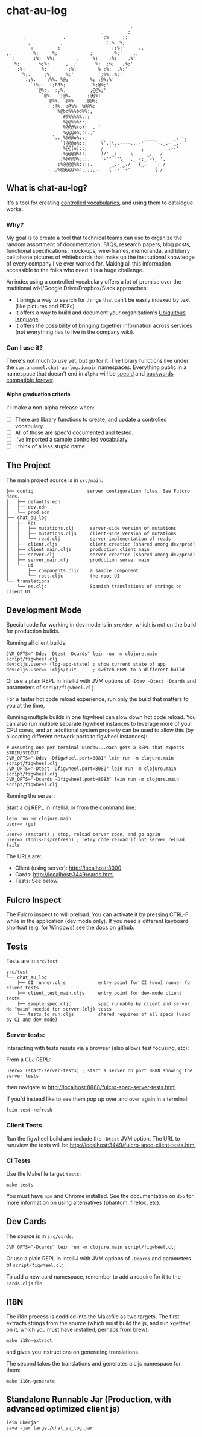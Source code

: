 # chat-au-log


```
                                              .
                                   .         ;
      .              .              ;%     ;;
        ,           ,                :;%  %;
         :         ;                   :;%;'     .,
,.        %;     %;            ;        %;'    ,;
  ;       ;%;  %%;        ,     %;    ;%;    ,%'
   %;       %;%;      ,  ;       %;  ;%;   ,%;'
    ;%;      %;        ;%;        % ;%;  ,%;'
     `%;.     ;%;     %;'         `;%%;.%;'
      `:;%.    ;%%. %@;        %; ;@%;%'
         `:%;.  :;bd%;          %;@%;'
           `@%:.  :;%.         ;@@%;'
             `@%.  `;@%.      ;@@%;
               `@%%. `@%%    ;@@%;
                 ;@%. :@%%  %@@%;
                   %@bd%%%bd%%:;
                     #@%%%%%:;;
                     %@@%%%::;
                     %@@@%(o);  . '
                     %@@@o%;:(.,'
                 `.. %@@@o%::;     _                ___       _.--.
                    `)@@@o%::;     \`.|\..----...-'`   `-._.-'_.-'`
                     %@@(o)::;     /  ' `         ,       __.--'
                    .%@@@@%::;     )/' _/     \   `-_,   /
                    ;%@@@@%::;.    `-'" `"\_  ,_.-;_.-\_ ',
                   ;%@@@@%%:;;;.       _.-'_./   {_.'   ; /
               ...;%@@@@@%%:;;;;,..   {_.-``-'         {_/
```

## What is chat-au-log?

It's a tool for creating [controlled vocabularies](https://en.wikipedia.org/wiki/Controlled_vocabulary),
and using them to catalogue works.

### Why?

My goal is to create a tool that technical teams can use to organize the random
assortment of documentation, FAQs, research papers, blog posts, functional
specifications, mock-ups, wire-frames, memoranda, and blurry cell phone
pictures of whiteboards that make up the institutional knowledge of every
company I've ever worked for. Making all this information accessible to the
folks who need it is a huge challenge.

An index using a controlled vocabulary offers a lot of promise over the
traditional wiki/Google Drive/Dropbox/Slack approaches:

* It brings a way to search for things that can't be easily indexed by text
  (like pictures and PDFs)
* It offers a way to build and document your organization's
  [Ubiquitous language](https://en.wikipedia.org/wiki/Domain-driven_design#Concepts).
* It offers the possibility of bringing together information across services
  (not everything has to live in the company wiki).

### Can I use it?

There's not much to use yet, but go for it. The library functions live under
the `com.ahammel.chat-au-log.domain` namespaces. Everything public in a
namespace that doesn't end in `alpha` will be [spec'd](https://clojure.org/guides/spec)
and [backwards compatible forever](https://github.com/matthiasn/talk-transcripts/blob/master/Hickey_Rich/Spec_ulation.md).

#### Alpha graduation criteria

I'll make a non-alpha release when:

- [ ] There are library functions to create, and update a controlled vocabulary.
- [ ] All of those are spec'd documented and tested.
- [ ] I've imported a sample controlled vocabulary.
- [ ] I think of a less stupid name.

## The Project

The main project source is in `src/main`.

```
├── config                    server configuration files. See Fulcro docs.
│   ├── defaults.edn
│   ├── dev.edn
│   └── prod.edn
├── chat_au_log
│   ├── api
│   │   ├── mutations.clj      server-side version of mutations
│   │   ├── mutations.cljs     client-side version of mutations
│   │   └── read.clj           server implementation of reads
│   ├── client.cljs            client creation (shared among dev/prod)
│   ├── client_main.cljs       production client main
│   ├── server.clj             server creation (shared among dev/prod)
│   ├── server_main.clj        production server main
│   └── ui
│       ├── components.cljc    a sample component
│       └── root.cljc          the root UI
└── translations
    └── es.cljc                Spanish translations of strings on client UI
```

## Development Mode

Special code for working in dev mode is in `src/dev`, which is not on
the build for production builds.

Running all client builds:

```
JVM_OPTS="-Ddev -Dtest -Dcards" lein run -m clojure.main script/figwheel.clj
dev:cljs.user=> (log-app-state) ; show current state of app
dev:cljs.user=> :cljs/quit      ; switch REPL to a different build
```

Or use a plain REPL in IntelliJ with JVM options of `-Ddev -Dtest -Dcards` and parameters of
`script/figwheel.clj`.

For a faster hot code reload experience, run only the build that matters to you at the time,

Running multiple builds in one figwheel can slow down hot code reload. You can also
run multiple separate figwheel instances to leverage more of your CPU cores, and
an additional system property can be used to allow this (by allocating different network ports
to figwheel instances):

```
# Assuming one per terminal window...each gets a REPL that expects STDIN/STDOUT.
JVM_OPTS="-Ddev -Dfigwheel.port=8081" lein run -m clojure.main script/figwheel.clj
JVM_OPTS="-Dtest -Dfigwheel.port=8082" lein run -m clojure.main script/figwheel.clj
JVM_OPTS="-Dcards -Dfigwheel.port=8083" lein run -m clojure.main script/figwheel.clj
```

Running the server:

Start a clj REPL in IntelliJ, or from the command line:

```
lein run -m clojure.main
user=> (go)
...
user=> (restart) ; stop, reload server code, and go again
user=> (tools-ns/refresh) ; retry code reload if hot server reload fails
```

The URLs are:

- Client (using server): [http://localhost:3000](http://localhost:3000)
- Cards: [http://localhost:3449/cards.html](http://localhost:3449/cards.html)
- Tests: See below.

## Fulcro Inspect

The Fulcro inspect to will preload. You can activate it by pressing CTRL-F while
in the application (dev mode only). If you need
a different keyboard shortcut (e.g. for Windows) see the docs on github.

## Tests

Tests are in `src/test`

```
src/test
└── chat_au_log
    ├── CI_runner.cljs            entry point for CI (doo) runner for client tests
    ├── client_test_main.cljs     entry point for dev-mode client tests
    ├── sample_spec.cljc          spec runnable by client and server. No "main" needed for server (clj) tests
    └── tests_to_run.cljs         shared requires of all specs (used by CI and dev mode)
```

### Server tests:

Interacting with tests resuts via a browser (also allows test focusing, etc):

From a CLJ REPL:

```
user=> (start-server-tests) ; start a server on port 8888 showing the server tests
```

then navigate to [http://localhost:8888/fulcro-spec-server-tests.html](http://localhost:8888/fulcro-spec-server-tests.html)

If you'd instead like to see them pop up over and over again in a terminal:

```
lein test-refresh
```

### Client Tests

Run the figwheel build and include the `-Dtest` JVM option. The URL to run/view the
tests will be
[http://localhost:3449/fulcro-spec-client-tests.html](http://localhost:3449/fulcro-spec-client-tests.html)

### CI Tests

Use the Makefile target `tests`:

```
make tests
```

You must have `npm` and Chrome installed. See the documentation on `doo` for more information on
using alternatives (phantom, firefox, etc).

## Dev Cards

The source is in `src/cards`.

```
JVM_OPTS="-Dcards" lein run -m clojure.main script/figwheel.clj
```

Or use a plain REPL in IntelliJ with JVM options of `-Dcards` and parameters of
`script/figwheel.clj`.

To add a new card namespace, remember to add a require for it to the `cards.cljs` file.

## I18N

The i18n process is codified into the Makefile as two targets. The first extracts strings from
the source (which must build the js, and run xgettext on it, which you must
have installed, perhaps from brew):

```
make i18n-extract
```

and gives you instructions on generating translations.

The second takes the translations and generates a cljs namespace for
them:

```
make i18n-generate
```

## Standalone Runnable Jar (Production, with advanced optimized client js)

```
lein uberjar
java -jar target/chat_au_log.jar
```
